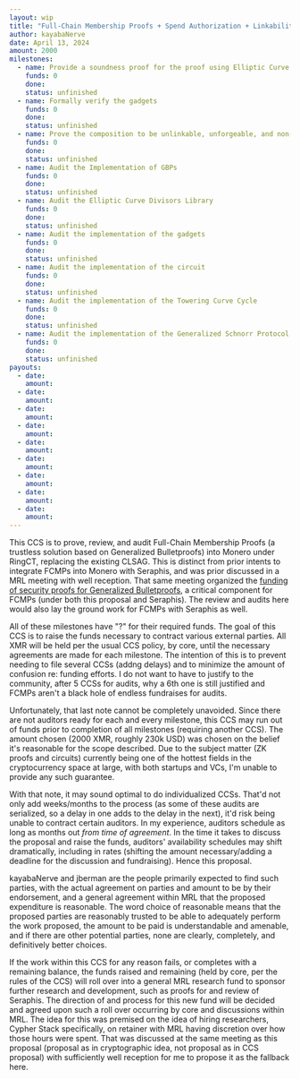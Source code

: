```yaml
---
layout: wip
title: "Full-Chain Membership Proofs + Spend Authorization + Linkability Research CCS"
author: kayabaNerve
date: April 13, 2024
amount: 2000
milestones:
  - name: Provide a soundness proof for the proof using Elliptic Curve Divisors
    funds: 0
    done:
    status: unfinished
  - name: Formally verify the gadgets
    funds: 0
    done:
    status: unfinished
  - name: Prove the composition to be unlinkable, unforgeable, and non-malleable
    funds: 0
    done:
    status: unfinished
  - name: Audit the Implementation of GBPs
    funds: 0
    done:
    status: unfinished
  - name: Audit the Elliptic Curve Divisors Library
    funds: 0
    done:
    status: unfinished
  - name: Audit the implementation of the gadgets
    funds: 0
    done:
    status: unfinished
  - name: Audit the implementation of the circuit
    funds: 0
    done:
    status: unfinished
  - name: Audit the implementation of the Towering Curve Cycle
    funds: 0
    done:
    status: unfinished
  - name: Audit the implementation of the Generalized Schnorr Protocol
    funds: 0
    done:
    status: unfinished
payouts:
  - date:
    amount:
  - date:
    amount:
  - date:
    amount:
  - date:
    amount:
  - date:
    amount:
  - date:
    amount:
  - date:
    amount:
  - date:
    amount:
  - date:
    amount:
---
```


This CCS is to prove, review, and audit Full-Chain Membership Proofs (a trustless solution based on Generalized Bulletproofs) into Monero under RingCT, replacing the existing CLSAG. This is distinct from prior intents to integrate FCMPs into Monero with Seraphis, and was prior discussed in a MRL meeting with well reception. That same meeting organized the [funding of security proofs for Generalized Bulletproofs](https://ccs.getmonero.org/proposals/cypherstack-gbp-security-proofs.html), a critical component for FCMPs (under both this proposal and Seraphis). The review and audits here would also lay the ground work for FCMPs with Seraphis as well.

All of these milestones have "?" for their required funds. The goal of this CCS is to raise the funds necessary to contract various external parties. All XMR will be held per the usual CCS policy, by core, until the necessary agreements are made for each milestone. The intention of this is to prevent needing to file several CCSs (addng delays) and to minimize the amount of confusion re: funding efforts. I do not want to have to justify to the community, after 5 CCSs for audits, why a 6th one is still justified and FCMPs aren't a black hole of endless fundraises for audits.

Unfortunately, that last note cannot be completely unavoided. Since there are not auditors ready for each and every milestone, this CCS may run out of funds prior to completion of all milestones (requiring another CCS). The amount chosen (2000 XMR, roughly 230k USD) was chosen on the belief it's reasonable for the scope described. Due to the subject matter (ZK proofs and circuits) currently being one of the hottest fields in the cryptocurrency space at large, with both startups and VCs, I'm unable to provide any such guarantee.

With that note, it may sound optimal to do individualized CCSs. That'd not only add weeks/months to the process (as some of these audits are serialized, so a delay in one adds to the delay in the next), it'd risk being unable to contract certain auditors. In my experience, auditors schedule as long as months out *from time of agreement*. In the time it takes to discuss the proposal and raise the funds, auditors' availability schedules may shift dramatically, including in rates (shifting the amount necessary/adding a deadline for the discussion and fundraising). Hence this proposal.

kayabaNerve and jberman are the people primarily expected to find such parties, with the actual agreement on parties and amount to be by their endorsement, and a general agreement within MRL that the proposed expenditure is reasonable. The word choice of reasonable means that the proposed parties are reasonably trusted to be able to adequately perform the work proposed, the amount to be paid is understandable and amenable, and if there are other potential parties, none are clearly, completely, and definitively better choices. 

If the work within this CCS for any reason fails, or completes with a remaining balance, the funds raised and remaining (held by core, per the rules of the CCS) will roll over into a general MRL research fund to sponsor further research and development, such as proofs for and review of Seraphis. The direction of and process for this new fund will be decided and agreed upon such a roll over occurring by core and discussions within MRL. The idea for this was premised on the idea of hiring researchers, Cypher Stack specifically, on retainer with MRL having discretion over how those hours were spent. That was discussed at the same meeting as this proposal (proposal as in cryptographic idea, not proposal as in CCS proposal) with sufficiently well reception for me to propose it as the fallback here.
